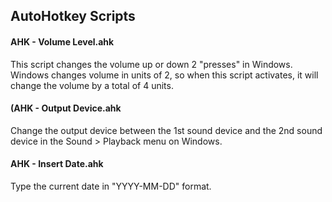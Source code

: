 ## AutoHotkey Scripts

#### AHK - Volume Level.ahk 
This script changes the volume up or down 2 "presses" in Windows. Windows changes volume in units of 2, so when this script activates, it will change the volume by a total of 4 units.

#### (AHK - Output Device.ahk
Change the output device between the 1st sound device and the 2nd sound device in the Sound > Playback menu on Windows.

#### AHK - Insert Date.ahk
Type the current date in "YYYY-MM-DD" format.
